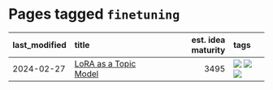 # Pages tagged `finetuning`

|last_modified|title|est. idea maturity|tags
|:---|:---|---:|:---|
|2024-02-27|[LoRA as a Topic Model](../lora_lda.md)|3495|[![](https://img.shields.io/badge/tag-experimental-a68128)](../tags/experimental.md) [![](https://img.shields.io/badge/tag-finetuning-3c7f53)](../tags/finetuning.md) [![](https://img.shields.io/badge/tag-nlp-b4243e)](../tags/nlp.md)|